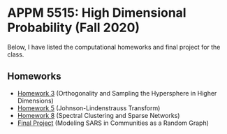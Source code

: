 # APPM 5515: High Dimensional Probability (Fall 2020)
Below, I have listed the computational homeworks and final project for the class.
## Homeworks
* [Homework 3](Homework&#323/homework3.pdf) (Orthogonality and Sampling the Hypersphere in Higher Dimensions)
* [Homework 5](Homework&#325/homework5.pdf) (Johnson-Lindenstrauss Transform)
* [Homework 8](Homework&#328/homework7.pdf) (Spectral Clustering and Sparse Networks)
* [Final Project](Final&#32Project/APPM_5515_Project.pdf) (Modeling SARS in Communities as a Random Graph)